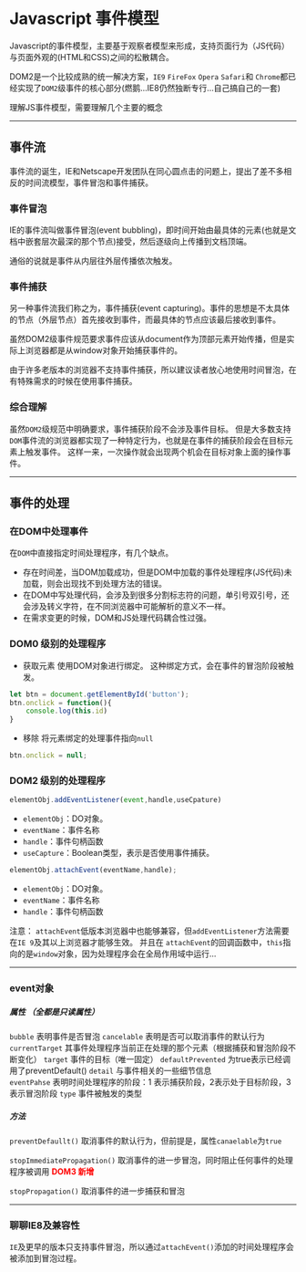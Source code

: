 # Javascript 事件模型

Javascript的事件模型，主要基于观察者模型来形成，支持页面行为（JS代码）与页面外观的(HTML和CSS)之间的松散耦合。

DOM2是一个比较成熟的统一解决方案，`IE9` `FireFox` `Opera` `Safari`和 `Chrome`都已经实现了`DOM2`级事件的核心部分(燃鹅...IE8仍然独断专行...自己搞自己的一套)

理解JS事件模型，需要理解几个主要的概念
___
## 事件流
事件流的诞生，IE和Netscape开发团队在同心圆点击的问题上，提出了差不多相反的时间流模型，事件冒泡和事件捕获。

### 事件冒泡
IE的事件流叫做事件冒泡(event bubbling)，即时间开始由最具体的元素(也就是文档中嵌套层次最深的那个节点)接受，然后逐级向上传播到文档顶端。

通俗的说就是事件从内层往外层传播依次触发。

### 事件捕获
另一种事件流我们称之为，事件捕获(event capturing)。事件的思想是不太具体的节点（外层节点）首先接收到事件，而最具体的节点应该最后接收到事件。

虽然DOM2级事件规范要求事件应该从document作为顶部元素开始传播，但是实际上浏览器都是从window对象开始捕获事件的。

由于许多老版本的浏览器不支持事件捕获，所以建议读者放心地使用时间冒泡，在有特殊需求的时候在使用事件捕获。

### 综合理解
虽然`DOM2`级规范中明确要求，事件捕获阶段不会涉及事件目标。
但是大多数支持`DOM`事件流的浏览器都实现了一种特定行为，也就是在事件的捕获阶段会在目标元素上触发事件。
这样一来，一次操作就会出现两个机会在目标对象上面的操作事件。
___
## 事件的处理
### 在DOM中处理事件
在`DOM`中直接指定时间处理程序，有几个缺点。
* 存在时间差，当DOM加载成功，但是DOM中加载的事件处理程序(JS代码)未加载，则会出现找不到处理方法的错误。
* 在DOM中写处理代码，会涉及到很多分割标志符的问题，单引号双引号，还会涉及转义字符，在不同浏览器中可能解析的意义不一样。
* 在需求变更的时候，DOM和JS处理代码耦合性过强。

### DOM0 级别的处理程序
* 获取元素
使用DOM对象进行绑定。
这种绑定方式，会在事件的冒泡阶段被触发。
```js
let btn = document.getElementById('button');
btn.onclick = function(){
    console.log(this.id)
}
```
* 移除
将元素绑定的处理事件指向`null`
```js
btn.onclick = null;
```

### DOM2 级别的处理程序
```js
elementObj.addEventListener(event,handle,useCpature)
```
   * `elementObj`：DO对象。
   * `eventName`：事件名称
   * `handle`：事件句柄函数
   * `useCapture`：Boolean类型，表示是否使用事件捕获。

```js
elementObj.attachEvent(eventName,handle);
```
   * `elementObj`：DO对象。
   * `eventName`：事件名称
   * `handle`：事件句柄函数    
 
注意： `attachEvent`低版本浏览器中也能够兼容，但`addEventListener`方法需要在`IE 9`及其以上浏览器才能够生效。
并且在 `attachEvent`的回调函数中，`this`指向的是`window`对象，因为处理程序会在全局作用域中运行...
___

### event对象
##### 属性  （全都是只读属性）
`bubble`           表明事件是否冒泡
`cancelable`      表明是否可以取消事件的默认行为
`currentTarget`  其事件处理程序当前正在处理的那个元素（根据捕获和冒泡阶段不断变化）
`target`  事件的目标（唯一固定）
`defaultPrevented`  为true表示已经调用了preventDefault() 
`detail`     与事件相关的一些细节信息   
`eventPahse`   表明时间处理程序的阶段：1 表示捕获阶段，2表示处于目标阶段，3 表示冒泡阶段
`type` 事件被触发的类型
##### 方法
`preventDefaullt()`      取消事件的默认行为，但前提是，属性`canaelable`为`true`

`stopImmediatePropagation()`   取消事件的进一步冒泡，同时阻止任何事件的处理程序被调用 <span style="font-weight:bolder;color:red">DOM3 新增</span>

`stopPropagation()`  取消事件的进一步捕获和冒泡
___
### 聊聊IE8及兼容性
`IE`及更早的版本只支持事件冒泡，所以通过`attachEvent()`添加的时间处理程序会被添加到冒泡过程。


